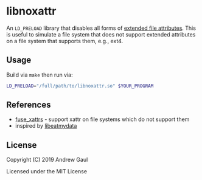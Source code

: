 # libnoxattr

An `LD_PRELOAD` library that disables all forms of
[extended file attributes](https://en.wikipedia.org/wiki/Extended_file_attributes).
This is useful to simulate a file system that does not support extended
attributes on a file system that supports them, e.g., ext4.

## Usage

Build via `make` then run via:

```sh
LD_PRELOAD="/full/path/to/libnoxattr.so" $YOUR_PROGRAM
```

## References

* [fuse_xattrs](https://github.com/fbarriga/fuse_xattrs) - support xattr on file systems which do not support them
* inspired by [libeatmydata](https://github.com/stewartsmith/libeatmydata)

## License

Copyright (C) 2019 Andrew Gaul

Licensed under the MIT License
